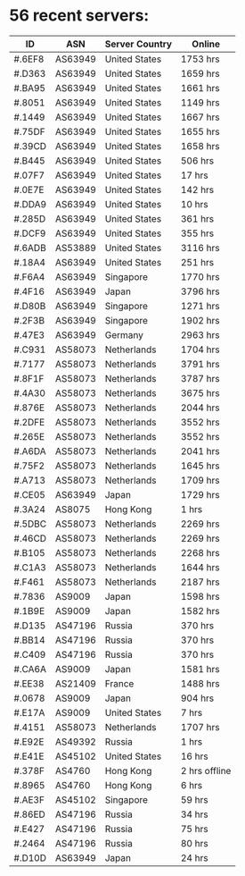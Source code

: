 # 56 recent servers:

| ID | ASN | Server Country | Online |
| ------ | ------ | ------ | ------ |
| #.6EF8 | AS63949 | United States | 1753 hrs |
| #.D363 | AS63949 | United States | 1659 hrs |
| #.BA95 | AS63949 | United States | 1661 hrs |
| #.8051 | AS63949 | United States | 1149 hrs |
| #.1449 | AS63949 | United States | 1667 hrs |
| #.75DF | AS63949 | United States | 1655 hrs |
| #.39CD | AS63949 | United States | 1658 hrs |
| #.B445 | AS63949 | United States | 506 hrs |
| #.07F7 | AS63949 | United States | 17 hrs |
| #.0E7E | AS63949 | United States | 142 hrs |
| #.DDA9 | AS63949 | United States | 10 hrs |
| #.285D | AS63949 | United States | 361 hrs |
| #.DCF9 | AS63949 | United States | 355 hrs |
| #.6ADB | AS53889 | United States | 3116 hrs |
| #.18A4 | AS63949 | United States | 251 hrs |
| #.F6A4 | AS63949 | Singapore | 1770 hrs |
| #.4F16 | AS63949 | Japan | 3796 hrs |
| #.D80B | AS63949 | Singapore | 1271 hrs |
| #.2F3B | AS63949 | Singapore | 1902 hrs |
| #.47E3 | AS63949 | Germany | 2963 hrs |
| #.C931 | AS58073 | Netherlands | 1704 hrs |
| #.7177 | AS58073 | Netherlands | 3791 hrs |
| #.8F1F | AS58073 | Netherlands | 3787 hrs |
| #.4A30 | AS58073 | Netherlands | 3675 hrs |
| #.876E | AS58073 | Netherlands | 2044 hrs |
| #.2DFE | AS58073 | Netherlands | 3552 hrs |
| #.265E | AS58073 | Netherlands | 3552 hrs |
| #.A6DA | AS58073 | Netherlands | 2041 hrs |
| #.75F2 | AS58073 | Netherlands | 1645 hrs |
| #.A713 | AS58073 | Netherlands | 1709 hrs |
| #.CE05 | AS63949 | Japan | 1729 hrs |
| #.3A24 | AS8075 | Hong Kong | 1 hrs |
| #.5DBC | AS58073 | Netherlands | 2269 hrs |
| #.46CD | AS58073 | Netherlands | 2269 hrs |
| #.B105 | AS58073 | Netherlands | 2268 hrs |
| #.C1A3 | AS58073 | Netherlands | 1644 hrs |
| #.F461 | AS58073 | Netherlands | 2187 hrs |
| #.7836 | AS9009 | Japan | 1598 hrs |
| #.1B9E | AS9009 | Japan | 1582 hrs |
| #.D135 | AS47196 | Russia | 370 hrs |
| #.BB14 | AS47196 | Russia | 370 hrs |
| #.C409 | AS47196 | Russia | 370 hrs |
| #.CA6A | AS9009 | Japan | 1581 hrs |
| #.EE38 | AS21409 | France | 1488 hrs |
| #.0678 | AS9009 | Japan | 904 hrs |
| #.E17A | AS9009 | United States | 7 hrs |
| #.4151 | AS58073 | Netherlands | 1707 hrs |
| #.E92E | AS49392 | Russia | 1 hrs |
| #.E41E | AS45102 | United States | 16 hrs |
| #.378F | AS4760 | Hong Kong | 2 hrs offline |
| #.8965 | AS4760 | Hong Kong | 6 hrs |
| #.AE3F | AS45102 | Singapore | 59 hrs |
| #.86ED | AS47196 | Russia | 34 hrs |
| #.E427 | AS47196 | Russia | 75 hrs |
| #.2464 | AS47196 | Russia | 80 hrs |
| #.D10D | AS63949 | Japan | 24 hrs |


